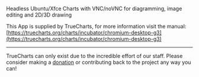Headless Ubuntu/Xfce Charts with VNC/noVNC for diagramming, image editing and 2D/3D drawing

This App is supplied by TrueCharts, for more information visit the manual: [https://truecharts.org/charts/incubator/chromium-desktop-g3](https://truecharts.org/charts/incubator/chromium-desktop-g3)

---

TrueCharts can only exist due to the incredible effort of our staff.
Please consider making a [donation](https://truecharts.org/sponsor) or contributing back to the project any way you can!
